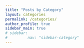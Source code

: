 ```yaml
---
title: "Posts by Category"
layout: categories
permalink: /categories/
author_profile: true
sidebar_main: true
# sidebar:
#         nav: "sidebar-category"
---
```


